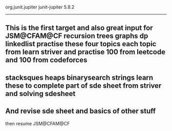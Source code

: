 
<dependency>
    <groupId>org.junit.jupiter</groupId>
    <artifactId>junit-jupiter</artifactId>
    <version>5.8.2</version>
</dependency>

-----------------------------------------------------------------------------------
This is the first target and also great input for JSM@CFAM@CF
recursion
trees
graphs 
dp 
linkedlist
practise these four topics each topic from learn striver and practise 100 from leetcode and 100 from codeforces
-------------------------------------------------------------------------------------
stacksques
heaps
binarysearch
strings
learn these to complete part of sde sheet from striver and solving sdesheet
--------------------------------------------------------------------------------------
And revise sde sheet and basics of other stuff
---------------------------------------------------------------------------------------
then resume JSM@CFAM@CF
